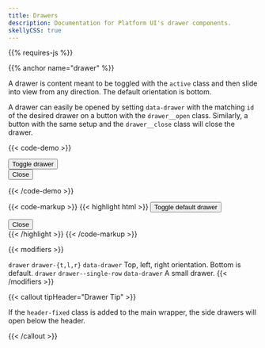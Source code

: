 ```yaml
---
title: Drawers
description: Documentation for Platform UI's drawer components.
skellyCSS: true
---
```


{{% requires-js %}}

{{% anchor name="drawer" %}}

A drawer is content meant to be toggled with the `active` class and then slide into view from any direction. The default orientation is bottom.

A drawer can easily be opened by setting `data-drawer` with the matching `id` of the desired drawer on a button with the `drawer__open` class. Similarly, a button with the same setup and the `drawer__close` class will close the drawer.

{{< code-demo >}}
<div class="block-container mt-3">
  <button class="button drawer__open" data-drawer="default">
    Toggle drawer
  </button>
</div>
<div id="default" class="drawer">
  <div class="drawer__inner">
   <div class="drawer__content">
      <div class="flex flex--justify-end mb-3">
        <button class="button drawer__close" data-drawer="default">
          Close 
          <i class="pi-times" aria-hidden="true"></i>
        </button>
      </div>
      <p class="skeleton" data-lines="5" role="presentation"></p>
    </div>
  </div>
</div>
{{< /code-demo >}}

{{< code-markup >}}
{{< highlight html >}}
<button class="button drawer__open" data-drawer="default">
  Toggle default drawer
</button>
<!-- Default Drawer -->
<div id="default" class="drawer">
  <div class="drawer__inner">
    <div class="drawer__header">
      <button class="button drawer__close" data-drawer="default">
        Close 
        <i class="pi-times" aria-hidden="true"></i>
      </button>
      <!-- Drawer header goes here! -->
    </div>
    <div class="drawer__content">
      <!-- Drawer content goes here! -->
    </div>
  </div>
</div>
{{< /highlight >}}
{{< /code-markup >}}

{{< modifiers >}}
<tr>
  <td data-label="Base">
    <code>drawer</code>
  </td>
  <td data-label="Modifier">
    <code>drawer-{t,l,r}</code>
  </td>
  <td data-label="Secondary Modifier">
    <i class="pi-ban" aria-hidden="true"></i>
  </td>
  <td data-label="Data Attribute">
    <code>data-drawer</code>
  </td>
  <td data-label="Behavior">
    Top, left, right orientation. Bottom is default.
  </td>
</tr>
<tr>
  <td data-label="Base">
    <code>drawer</code>
  </td>
  <td data-label="Modifier">
    <code>drawer--single-row</code>
  </td>
  <td data-label="Secondary Modifier">
    <i class="pi-ban" aria-hidden="true"></i>
  </td>
  <td data-label="Data Attribute">
    <code>data-drawer</code>
  </td>
  <td data-label="Behavior">
    A small drawer.
  </td>
</tr>
{{< /modifiers >}}

{{< callout tipHeader="Drawer Tip" >}}
  <p>If the <code>header-fixed</code> class is added to the main wrapper, the side drawers will open below the header.</p>
{{< /callout >}}